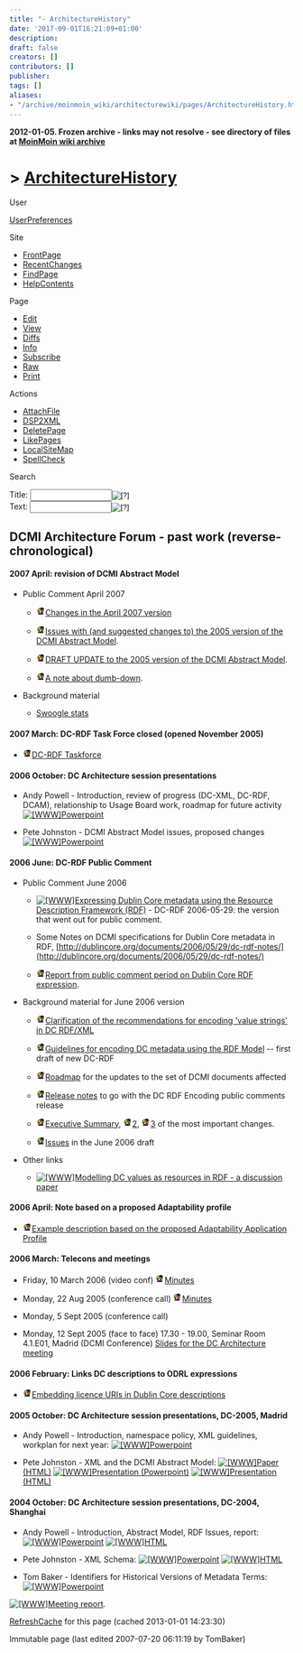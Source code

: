 ```yaml
---
title: "- ArchitectureHistory"
date: '2017-09-01T16:21:09+01:00'
description: 
draft: false
creators: []
contributors: []
publisher: 
tags: []
aliases:
- "/archive/moinmoin_wiki/architecturewiki/pages/ArchitectureHistory.html"
---
```


**2012-01-05. Frozen archive - links may not resolve - see directory of files at [MoinMoin wiki archive](/moinmoin-wiki-archive/)**

# > [ArchitectureHistory](http://dublincore.org/architecturewiki/ArchitectureHistory?action=fullsearch&value=ArchitectureHistory&literal=1&case=1&context=40 "Click here to do a full-text search for this title")

User

 [UserPreferences](http://dublincore.org/architecturewiki/UserPreferences)
  

Site

- [FrontPage](http://dublincore.org/architecturewiki/FrontPage)
- [RecentChanges](http://dublincore.org/architecturewiki/RecentChanges)
- [FindPage](http://dublincore.org/architecturewiki/FindPage)
- [HelpContents](http://dublincore.org/architecturewiki/HelpContents)

Page

- [Edit](http://dublincore.org/architecturewiki/ArchitectureHistory?action=edit "Edit")
- [View](http://dublincore.org/architecturewiki/ArchitectureHistory "View")
- [Diffs](http://dublincore.org/architecturewiki/ArchitectureHistory?action=diff "Diffs")
- [Info](http://dublincore.org/architecturewiki/ArchitectureHistory?action=info "Info")
- [Subscribe](http://dublincore.org/architecturewiki/ArchitectureHistory?action=subscribe "Subscribe")
- [Raw](http://dublincore.org/architecturewiki/ArchitectureHistory?action=raw "Raw")
- [Print](http://dublincore.org/architecturewiki/ArchitectureHistory?action=print "Print")

Actions

- [AttachFile](http://dublincore.org/architecturewiki/ArchitectureHistory?action=AttachFile)
- [DSP2XML](http://dublincore.org/architecturewiki/ArchitectureHistory?action=DSP2XML)
- [DeletePage](http://dublincore.org/architecturewiki/ArchitectureHistory?action=DeletePage)
- [LikePages](http://dublincore.org/architecturewiki/ArchitectureHistory?action=LikePages)
- [LocalSiteMap](http://dublincore.org/architecturewiki/ArchitectureHistory?action=LocalSiteMap)
- [SpellCheck](http://dublincore.org/architecturewiki/ArchitectureHistory?action=SpellCheck)

Search

<form method="POST" action="/architecturewiki/ArchitectureHistory">
<p>
<input name="action" value="inlinesearch" type="hidden">
<input name="context" value="40" type="hidden">
Title: <input name="text_title" size="15" maxlength="50" type="text"><input src="ArchitectureHistory_files/moin-search.png" name="button_title" alt="[?]" type="image"><br>Text: <input name="text_full" size="15" maxlength="50" type="text"><input src="ArchitectureHistory_files/moin-search.png" name="button_full" alt="[?]" type="image">
</p>
</form>

## DCMI Architecture Forum - past work (reverse-chronological)

#### 2007 April: revision of DCMI Abstract Model

- Public Comment April 2007

  - [<img src="ArchitectureHistory_files/moin-inter.png" alt="[Self]" height="16" width="16">Changes in the April 2007 version](http://dublincore.org/architecturewiki/DCRDFApril2007Changes "Self")

  - [<img src="ArchitectureHistory_files/moin-inter.png" alt="[Self]" height="16" width="16">Issues with (and suggested changes to) the 2005 version of the DCMI Abstract Model](http://dublincore.org/architecturewiki/AMIssues "Self").

  - [<img src="ArchitectureHistory_files/moin-inter.png" alt="[Self]" height="16" width="16">DRAFT UPDATE to the 2005 version of the DCMI Abstract Model](http://dublincore.org/architecturewiki/AMDraftUpdate "Self").

  - [<img src="ArchitectureHistory_files/moin-inter.png" alt="[Self]" height="16" width="16">A note about dumb-down](http://dublincore.org/architecturewiki/DumbDownNotes "Self").

- Background material

  - [Swoogle stats](http://dublincore.org/architecturewiki/DCRDFTaskforce?action=AttachFile&do=get&target=dcPropertiesRanges.xls.htm)

#### 2007 March: DC-RDF Task Force closed (opened November 2005)

- [<img src="ArchitectureHistory_files/moin-inter.png" alt="[Self]" height="16" width="16">DC-RDF Taskforce](http://dublincore.org/architecturewiki/DCRDFTaskforce "Self")

#### 2006 October: DC Architecture session presentations

- Andy Powell - Introduction, review of progress (DC-XML, DC-RDF, DCAM), relationship to Usage Board work, roadmap for future activity [<img src="ArchitectureHistory_files/moin-www.png" alt="[WWW]" height="11" width="11">Powerpoint](http://dc2006.ucol.mx/papers/16.00/dc-arch-meeting.ppt)

- Pete Johnston - DCMI Abstract Model issues, proposed changes [<img src="ArchitectureHistory_files/moin-www.png" alt="[WWW]" height="11" width="11">Powerpoint](http://dc2006.ucol.mx/papers/16.00/dc-arch-meeting.ppt)

#### 2006 June: DC-RDF Public Comment

- Public Comment June 2006

  - [<img src="ArchitectureHistory_files/moin-www.png" alt="[WWW]" height="11" width="11">Expressing Dublin Core metadata using the Resource Description Framework (RDF)](http://dublincore.org/documents/2006/05/29/dc-rdf/) - DC-RDF 2006-05-29: the version that went out for public comment.

  - Some Notes on DCMI specifications for Dublin Core metadata in RDF, [http://dublincore.org/documents/2006/05/29/dc-rdf-notes/](http://dublincore.org/documents/2006/05/29/dc-rdf-notes/)

  - [<img src="ArchitectureHistory_files/moin-inter.png" alt="[Self]" height="16" width="16">Report from public comment period on Dublin Core RDF expression](http://dublincore.org/architecturewiki/DCRDFTaskforce/PublicCommentJune2006 "Self").

- Background material for June 2006 version

  - [<img src="ArchitectureHistory_files/moin-inter.png" alt="[Self]" height="16" width="16">Clarification of the recommendations for encoding 'value strings' in DC RDF/XML](http://dublincore.org/architecturewiki/RDFValueStringsClarification "Self")

  - [<img src="ArchitectureHistory_files/moin-inter.png" alt="[Self]" height="16" width="16">Guidelines for encoding DC metadata using the RDF Model](http://dublincore.org/architecturewiki/DCRDFGuidelines "Self") -- first draft of new DC-RDF

  - [<img src="ArchitectureHistory_files/moin-inter.png" alt="[Self]" height="16" width="16">Roadmap](http://dublincore.org/architecturewiki/DCRDFTaskforce/DCRDFRoadmap "Self") for the updates to the set of DCMI documents affected

  - [<img src="ArchitectureHistory_files/moin-inter.png" alt="[Self]" height="16" width="16">Release notes](http://dublincore.org/architecturewiki/DCRDFTaskforce/DCRDFReleasenotes "Self") to go with the DC RDF Encoding public comments release

  - [<img src="ArchitectureHistory_files/moin-inter.png" alt="[Self]" height="16" width="16">Executive Summary](http://dublincore.org/architecturewiki/DCRDFTaskforce/DCRDFExecutiveSummary "Self"), [<img src="ArchitectureHistory_files/moin-inter.png" alt="[Self]" height="16" width="16">2](http://dublincore.org/architecturewiki/DCRDFTaskforce/DCRDFExecutiveSummary2 "Self"), [<img src="ArchitectureHistory_files/moin-inter.png" alt="[Self]" height="16" width="16">3](http://dublincore.org/architecturewiki/DCRDFTaskforce/DCRDFExecutiveSummary3 "Self") of the most important changes.

  - [<img src="ArchitectureHistory_files/moin-inter.png" alt="[Self]" height="16" width="16">Issues](http://dublincore.org/architecturewiki/DCRDFTaskforce/DCRDFIssues "Self") in the June 2006 draft

- Other links

  - [<img src="ArchitectureHistory_files/moin-www.png" alt="[WWW]" height="11" width="11">Modelling DC values as resources in RDF - a discussion paper](http://www.ukoln.ac.uk/metadata/dcmi/rdf-values/)

#### 2006 April: Note based on a proposed Adaptability profile

- [<img src="ArchitectureHistory_files/moin-inter.png" alt="[Self]" height="16" width="16">Example description based on the proposed Adaptability Application Profile](http://dublincore.org/architecturewiki/AdaptabilityApplicationProfile "Self")

#### 2006 March: Telecons and meetings

- Friday, 10 March 2006 (video conf) [<img src="ArchitectureHistory_files/moin-inter.png" alt="[Self]" height="16" width="16">Minutes](http://dublincore.org/architecturewiki/DCRDFTaskforce/Minutes20060310 "Self")

- Monday, 22 Aug 2005 (conference call) [<img src="ArchitectureHistory_files/moin-inter.png" alt="[Self]" height="16" width="16">Minutes](http://dublincore.org/architecturewiki/DCRDFTaskforce/Minutes20050822 "Self")

- Monday, 5 Sept 2005 (conference call)

- Monday, 12 Sept 2005 (face to face) 17.30 - 19.00, Seminar Room 4.1.E01, Madrid (DCMI Conference) [Slides for the DC Architecture meeting](http://dublincore.org/architecturewiki/DCRDFTaskforce?action=AttachFile&do=get&target=dc-arch-meeting.ppt)

#### 2006 February: Links DC descriptions to ODRL expressions

- [<img src="ArchitectureHistory_files/moin-inter.png" alt="[Self]" height="16" width="16">Embedding licence URIs in Dublin Core descriptions](http://dublincore.org/architecturewiki/LinkingDCDescriptionsToODRLExpressions "Self")

#### 2005 October: DC Architecture session presentations, DC-2005, Madrid

- Andy Powell - Introduction, namespace policy, XML guidelines, workplan for next year: [<img src="ArchitectureHistory_files/moin-www.png" alt="[WWW]" height="11" width="11">Powerpoint](http://dublincore.org/architecturewiki/DCRDFTaskforce?action=AttachFile&do=get&target=dc-arch-meeting.ppt)

- Pete Johnston - XML and the DCMI Abstract Model: [<img src="ArchitectureHistory_files/moin-www.png" alt="[WWW]" height="11" width="11">Paper (HTML)](http://www.ukoln.ac.uk/metadata/dcmi/dc-xml-issues/) [<img src="ArchitectureHistory_files/moin-www.png" alt="[WWW]" height="11" width="11">Presentation (Powerpoint)](http://www.ukoln.ac.uk/metadata/dcmi/dc2005/dc-xml/dc-xml.ppt) [<img src="ArchitectureHistory_files/moin-www.png" alt="[WWW]" height="11" width="11">Presentation (HTML)](http://www.ukoln.ac.uk/metadata/dcmi/dc2005/dc-xml/)

#### 2004 October: DC Architecture session presentations, DC-2004, Shanghai

- Andy Powell - Introduction, Abstract Model, RDF Issues, report: [<img src="ArchitectureHistory_files/moin-www.png" alt="[WWW]" height="11" width="11">Powerpoint](http://www.ukoln.ac.uk/metadata/dcmi/dc2004/archwg/archwg.ppt) [<img src="ArchitectureHistory_files/moin-www.png" alt="[WWW]" height="11" width="11">HTML](http://www.ukoln.ac.uk/metadata/dcmi/dc2004/archwg/archwg.htm)

- Pete Johnston - XML Schema: [<img src="ArchitectureHistory_files/moin-www.png" alt="[WWW]" height="11" width="11">Powerpoint](http://www.ukoln.ac.uk/metadata/dcmi/dc2004/xmlschema/xmlschema.ppt) [<img src="ArchitectureHistory_files/moin-www.png" alt="[WWW]" height="11" width="11">HTML](http://www.ukoln.ac.uk/metadata/dcmi/dc2004/xmlschema/)

- Tom Baker - Identifiers for Historical Versions of Metadata Terms: [<img src="ArchitectureHistory_files/moin-www.png" alt="[WWW]" height="11" width="11">Powerpoint](http://www.bi.fhg.de/People/Thomas.Baker/Architecture.ppt)

[<img src="ArchitectureHistory_files/moin-www.png" alt="[WWW]" height="11" width="11">Meeting report](http://www.jiscmail.ac.uk/cgi-bin/webadmin?A2=ind0410&L=dc-architecture&T=0&F=&S=&P=4565).

 [RefreshCache](http://dublincore.org/architecturewiki/ArchitectureHistory?action=refresh&arena=Page.py&key=ArchitectureHistory.text_html) for this page (cached 2013-01-01 14:23:30)  

Immutable page (last edited 2007-07-20 06:11:19 by TomBaker)

